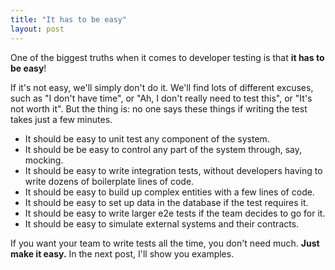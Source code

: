 ```yaml
---
title: "It has to be easy"
layout: post
---
```


One of the biggest truths when it comes to developer testing is that **it has to be easy**! 

If it's not easy, we'll simply don't do it. We'll find lots of different excuses, such as "I don't have time", or "Ah, I don't really need to test this", or "It's not worth it". But the thing is: no one says these things if writing the test takes just a few minutes.

* It should be easy to unit test any component of the system. 
* It should be be easy to control any part of the system through, say, mocking. 
* It should be easy to write integration tests, without developers having to write dozens of boilerplate lines of code. 
* It should be easy to build up complex entities with a few lines of code.
* It should be easy to set up data in the database if the test requires it. 
* It should be easy to write larger e2e tests if the team decides to go for it. 
* It should be easy to simulate external systems and their contracts.

If you want your team to write tests all the time, you don't need much. **Just make it easy.** In the next post, I'll show you examples.
